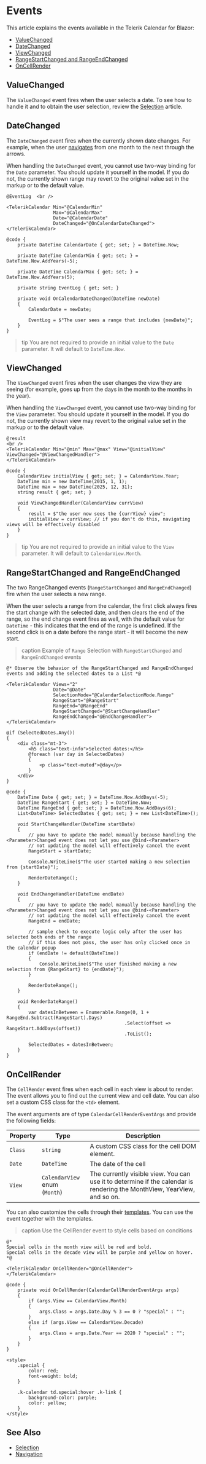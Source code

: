 
# Events

This article explains the events available in the Telerik Calendar for Blazor:

* [ValueChanged](#valuechanged)
* [DateChanged](#datechanged)
* [ViewChanged](#viewchanged)
* [RangeStartChanged and RangeEndChanged](#rangestartchanged-and-rangeendchanged)
* [OnCellRender](#oncellrender)

## ValueChanged

The `ValueChanged` event fires when the user selects a date. To see how to handle it and to obtain the user selection, review the [Selection](slug:components/calendar/selection) article.

## DateChanged

The `DateChanged` event fires when the currently shown date changes. For example, when the user [navigates](slug:components/calendar/navigation) from one month to the next through the arrows.

When handling the `DateChanged` event, you cannot use two-way binding for the `Date` parameter. You should update it yourself in the model. If you do not, the currently shown range may revert to the original value set in the markup or to the default value.

````RAZOR
@EventLog  <br />

<TelerikCalendar Min="@CalendarMin"
                 Max="@CalendarMax"
                 Date="@CalendarDate"
                 DateChanged="@OnCalendarDateChanged">
</TelerikCalendar>

@code {
    private DateTime CalendarDate { get; set; } = DateTime.Now;

    private DateTime CalendarMin { get; set; } = DateTime.Now.AddYears(-5);

    private DateTime CalendarMax { get; set; } = DateTime.Now.AddYears(5);

    private string EventLog { get; set; }

    private void OnCalendarDateChanged(DateTime newDate)
    {
        CalendarDate = newDate;

        EventLog = $"The user sees a range that includes {newDate}";
    }
}
````

>tip You are not required to provide an initial value to the `Date` parameter. It will default to `DateTime.Now`.

## ViewChanged

The `ViewChanged` event fires when the user changes the view they are seeing (for example, goes up from the days in the month to the months in the year).

When handling the `ViewChanged` event, you cannot use two-way binding for the `View` parameter. You should update it yourself in the model. If you do not, the currently shown view may revert to the original value set in the markup or to the default value.

````RAZOR
@result
<br />
<TelerikCalendar Min="@min" Max="@max" View="@initialView" ViewChanged="@ViewChangedHandler">
</TelerikCalendar>

@code {
    CalendarView initialView { get; set; } = CalendarView.Year;
    DateTime min = new DateTime(2015, 1, 1);
    DateTime max = new DateTime(2025, 12, 31);
    string result { get; set; }

    void ViewChangedHandler(CalendarView currView)
    {
        result = $"the user now sees the {currView} view";
        initialView = currView; // if you don't do this, navigating views will be effectively disabled
    }
}
````

>tip You are not required to provide an initial value to the `View` parameter. It will default to `CalendarView.Month`.

## RangeStartChanged and RangeEndChanged

The two RangeChanged events (`RangeStartChanged` and `RangeEndChanged`) fire when the user selects a new range.

When the user selects a range from the calendar, the first click always fires the start change with the selected date, and then clears the end of the range, so the end change event fires as well, with the default value for `DateTime` - this indicates that the end of the range is undefined. If the second click is on a date before the range start - it will become the new start.

>caption Example of `Range` Selection with `RangeStartChanged` and `RangeEndChanged` events

````RAZOR
@* Observe the behavior of the RangeStartChanged and RangeEndChanged events and adding the selected dates to a List *@

<TelerikCalendar Views="2"
                 Date="@Date"
                 SelectionMode="@CalendarSelectionMode.Range"
                 RangeStart="@RangeStart"
                 RangeEnd="@RangeEnd"
                 RangeStartChanged="@StartChangeHandler"
                 RangeEndChanged="@EndChangeHandler">
</TelerikCalendar>

@if (SelectedDates.Any())
{
    <div class="mt-3">
        <h5 class="text-info">Selected dates:</h5>
        @foreach (var day in SelectedDates)
        {
            <p class="text-muted">@day</p>
        }
    </div>
}

@code {
    DateTime Date { get; set; } = DateTime.Now.AddDays(-5);
    DateTime RangeStart { get; set; } = DateTime.Now;
    DateTime RangeEnd { get; set; } = DateTime.Now.AddDays(6);
    List<DateTime> SelectedDates { get; set; } = new List<DateTime>();

    void StartChangeHandler(DateTime startDate)
    {
        // you have to update the model manually because handling the <Parameter>Changed event does not let you use @bind-<Parameter>
        // not updating the model will effectively cancel the event
        RangeStart = startDate;

        Console.WriteLine($"The user started making a new selection from {startDate}");

        RenderDateRange();
    }

    void EndChangeHandler(DateTime endDate)
    {
        // you have to update the model manually because handling the <Parameter>Changed event does not let you use @bind-<Parameter>
        // not updating the model will effectively cancel the event
        RangeEnd = endDate;

        // sample check to execute logic only after the user has selected both ends of the range
        // if this does not pass, the user has only clicked once in the calendar popup
        if (endDate != default(DateTime))
        {
            Console.WriteLine($"The user finished making a new selection from {RangeStart} to {endDate}");
        }

        RenderDateRange();
    }

    void RenderDateRange()
    {
        var datesInBetween = Enumerable.Range(0, 1 + RangeEnd.Subtract(RangeStart).Days)
                                           .Select(offset => RangeStart.AddDays(offset))
                                           .ToList();

        SelectedDates = datesInBetween;
    }
}
````

## OnCellRender

The `CellRender` event fires when each cell in each view is about to render. The event allows you to find out the current view and cell date. You can also set a custom CSS class for the `<td>` element.

The event arguments are of type `CalendarCellRenderEventArgs` and provide the following fields:

| Property | Type | Description |
| --- | --- | --- |
| `Class` | `string` | A custom CSS class for the cell DOM element. |
| `Date` | `DateTime` | The date of the cell |
| `View` | `CalendarView` enum <br /> (`Month`) | The currently visible view. You can use it to determine if the calendar is rendering the MonthView, YearView, and so on. |

You can also customize the cells through their [templates](slug:calendar-templates-overview). You can use the event together with the templates.

>caption Use the CellRender event to style cells based on conditions

````RAZOR
@*
Special cells in the month view will be red and bold.
Special cells in the decade view will be purple and yellow on hover.
*@

<TelerikCalendar OnCellRender="@OnCellRender">
</TelerikCalendar>

@code {
    private void OnCellRender(CalendarCellRenderEventArgs args)
    {
        if (args.View == CalendarView.Month)
        {
            args.Class = args.Date.Day % 3 == 0 ? "special" : "";
        }
        else if (args.View == CalendarView.Decade)
        {
            args.Class = args.Date.Year == 2020 ? "special" : "";
        }
    }
}

<style>
    .special {
        color: red;
        font-weight: bold;
    }

    .k-calendar td.special:hover .k-link {
        background-color: purple;
        color: yellow;
    }
</style>
````

## See Also

* [Selection](slug:components/calendar/selection)
* [Navigation](slug:components/calendar/navigation)
